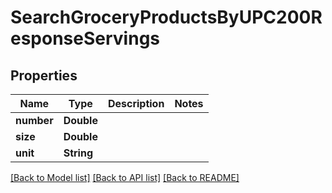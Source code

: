 # SearchGroceryProductsByUPC200ResponseServings

## Properties
Name | Type | Description | Notes
------------ | ------------- | ------------- | -------------
**number** | **Double** |  | 
**size** | **Double** |  | 
**unit** | **String** |  | 

[[Back to Model list]](../README.md#documentation-for-models) [[Back to API list]](../README.md#documentation-for-api-endpoints) [[Back to README]](../README.md)


